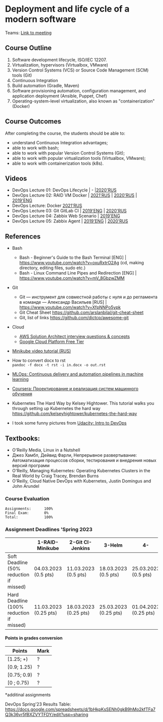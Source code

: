 ﻿# Deployment and life cycle of a modern software

Teams: [Link to meeting](https://teams.microsoft.com/l/meetup-join/19%3ameeting_Y2JhNzY3NzEtOGEzNy00NmQwLWJiOGUtZWM1OGY0OWQyMmUy%40thread.v2/0?context=%7b%22Tid%22%3a%22bf863923-e2ac-4dac-9caa-f42937e0db49%22%2c%22Oid%22%3a%22d9f34553-261e-4536-8978-84cfa6092f66%22%7d)

## Course Outline
1. Software development lifecycle, ISO/IEC 12207.
2. Virtualization, hypervisors (Virtualbox, VMware)
3. Version Control Systems (VCS) or Source Code Management (SCM) tools (Git)
4. Continuous Integration
5. Build automation (Gradle, Maven)
6. Software provisioning automation, configuration management, and application deployment (Ansible, Puppet, Chef)
7. Operating-system-level virtualization, also known as "containerization" (Docker)


## Course Outcomes
After completing the course, the students should be able to:
- understand Continuous Integration advantages;
- able to work with bash;
- able to work with popular Version Control Systems (Git);
- able to work with popular virtualization tools (Virtualbox, VMware);
- able to work with containerization tools (k8s).

## Videos
- DevOps Lecture 01: DevOps Lifecycle | - |[2020'RUS](https://www.youtube.com/watch?v=BD2BxNY6F58) 
- DevOps Lecture 02: RAID VM Docker | [2021'RUS](https://www.youtube.com/watch?v=FRlZuZ6d14E) | [2020'RUS](https://www.youtube.com/watch?v=BC19Gl2u4wc) | [2019'ENG](https://www.youtube.com/watch?v=lOhF1R2QrkU) 
- DevOps Lecture: Docker [2021'RUS](https://www.youtube.com/watch?v=MclSAaC4A_c)
- DevOps Lecture 03: Git GitLab CI | [2019'ENG](https://www.youtube.com/watch?v=NILYhfa35vs) | [2020'RUS](https://www.youtube.com/watch?v=S85in_KPPnY)
- DevOps Lecture 04: Zabbix Web Scenario | [2019'ENG](https://www.youtube.com/watch?v=Qe9_KXIAW98)
- DevOps Lecture 05: Zabbix Agent | [2019'ENG](https://www.youtube.com/watch?v=uUteBUB85_A) | [2020'RUS](https://youtu.be/Ak9VbVCpkjk)


## References
- Bash
  * Bash - Beginner's Guide to the Bash Terminal [ENG] | https://www.youtube.com/watch?v=oxuRxtrO2Ag (cd, making directory, editing files, sudo etc.)
  * Bash - Linux Command Line Pipes and Redirection [ENG] | https://www.youtube.com/watch?v=mV_8GbzwZMM
- Git
  * Git — инструмент для совместной работы с нуля и до регламента в команде — Александр Васильев [RUS] | https://www.youtube.com/watch?v=XfpNNPo5ypk
  * Git Cheat Sheet https://github.com/arslanbilal/git-cheat-sheet
  * Git, list of links https://github.com/dictcp/awesome-git
- Cloud
  * [AWS Solution Architect interview questions & concepts](https://www.teamblind.com/article/AWS-Solution-Architect-interview-questions--concepts-in7y48S7)
  * [Google Cloud Platform Free Tier](https://cloud.google.com/free/)


- [Minikube video tutorial (RUS)](https://www.youtube.com/watch?v=Amkkr4_nsyc)
- How to convert docx to rst \
  `pandoc -f docx -t rst -i in.docx -o out.rst`

- [MLOps: Continuous delivery and automation pipelines in machine learning](https://cloud.google.com/solutions/machine-learning/mlops-continuous-delivery-and-automation-pipelines-in-machine-learning)
- [Coursera: Проектирование и реализация систем машинного обучения](https://www.coursera.org/learn/machine-learning-design)
- Kubernetes The Hard Way by Kelsey Hightower. This tutorial walks you through setting up Kubernetes the hard way https://github.com/kelseyhightower/kubernetes-the-hard-way
- I took some funny pictures from [Udacity: Intro to DevOps](https://classroom.udacity.com/courses/ud611/)

## Textbooks:

* O'Reilly Media, Linux in a Nutshell
* Джез Хамбл, Дейвид Фарли, Непрерывное развертывание: Автоматизация процессов сборки, тестирования и внедрения новых версий программ
* O'Reilly, Managing Kubernetes: Operating Kubernetes Clusters in the Real World by Craig Tracey, Brendan Burns
* O'Reilly, Cloud Native DevOps with Kubernetes, Justin Domingus and John Arundel

### Course Evaluation
```
Assignments:      100%
Final Exam:       0%
Total:            100%

```

### Assignment Deadlines 'Spring 2023

|                                          |  1-RAID-Minikube | 2-Git CI-Jenkins | 3-Helm | 4- |
| ---------------------------------------- | --- | --- | --- |--- |
| Soft Deadline (50% reduction if missed)  | 04.03.2023 (0.5 pts)| 11.03.2023 (0.5 pts)| 18.03.2023 (0.5 pts) | 25.03.2023 (0.5 pts) |
| Hard Deadline (100% reduction if missed) | 11.03.2023 (0.25 pts) | 18.03.2023 (0.25 pts) | 25.03.2023 (0.25 pts) | 01.04.2023 (0.25 pts)|


#### Points in grades conversion
|Points | Mark |
| ------- |------|
|[1.25; +) | ? |
|[0.9; 1.25) | ? |
| [0.75; 0.9) | ? |
| [0 ; 0.75) | ? |

*additinal assignments


DevOps Spring'23 Results Table:
https://docs.google.com/spreadsheets/d/1bHkpKsSENh0gkB9hMo2kfTFa7Q3k36vr5fBXZVYTFDY/edit?usp=sharing
